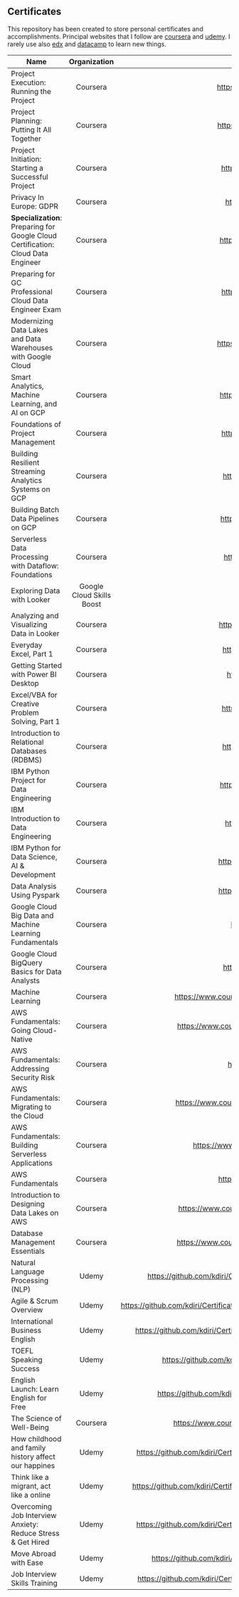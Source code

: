 ## Certificates

This repository has been created to store personal certificates and accomplishments. 
Principal websites that I follow are [coursera](https://www.coursera.org/) and [udemy](https://www.udemy.com/). 
I rarely use also [edx](https://www.edx.org/) and [datacamp](https://www.datacamp.com/) to learn new things.  

| Name                                                                              |       Organization        |                                                                                                                   URL |
|-----------------------------------------------------------------------------------|:-------------------------:|----------------------------------------------------------------------------------------------------------------------:|
| Project Execution: Running the Project                                            |         Coursera          |                                                           https://coursera.org/share/7e699b541931e489d711fe45671357c7 |
| Project Planning: Putting It All Together                                         |         Coursera          |                                                           https://coursera.org/share/8c8d5a7b386139abcc9e037894d9d4bd |
| Project Initiation: Starting a Successful Project                                 |         Coursera          |                                                           https://coursera.org/share/36cd56dedfa7399034605f0ce327ab4c |
| Privacy In Europe: GDPR                                                           |         Coursera          |                                                           https://coursera.org/share/229053fb80df8fc539a84fc2074d5d3f |
| **Specialization**: Preparing for Google Cloud Certification: Cloud Data Engineer |         Coursera          |                                                           https://coursera.org/share/4c961b04b126b95080f91b16f4a604ac |
| Preparing for GC Professional Cloud Data Engineer Exam                            |         Coursera          |                                                           https://coursera.org/share/64c622f3eb7e7562e6e5f86f98c69230 |
| Modernizing Data Lakes and Data Warehouses with Google Cloud                      |         Coursera          |                                                           https://coursera.org/share/c321e2b8a5236541269bf5300822a850 |
| Smart Analytics, Machine Learning, and AI on GCP                                  |         Coursera          |                                                           https://coursera.org/share/7aed71770c29629f7142f8d56b79d2ba |
| Foundations of Project Management                                                 |         Coursera          |                                                           https://coursera.org/share/c336f887e0b07f974f52cc667b24a140 |
| Building Resilient Streaming Analytics Systems on GCP                             |         Coursera          |                                                           https://coursera.org/share/be3c3f98dc8fa6332956dbc3ae5c2a2e |
| Building Batch Data Pipelines on GCP                                              |         Coursera          |                                                           https://coursera.org/share/e6d746cbdeccc4e89a34f165a14c5858 |
| Serverless Data Processing with Dataflow: Foundations                             |         Coursera          |                                                           https://coursera.org/share/f12c872910f421ca1d0f6c16fd73999a |
| Exploring Data with Looker                                                        | Google Cloud Skills Boost | [Badge link](https://www.cloudskillsboost.google/public_profiles/82ce8c5a-0be0-4a9e-8bf2-e871a144fed4/badges/1747606) |
| Analyzing and Visualizing Data in Looker                                          |         Coursera          |                                                           https://coursera.org/share/d422399b9b122c169f64f1cd975524e9 |
| Everyday Excel, Part 1                                                            |         Coursera          |                                                           https://coursera.org/share/ad8f5dea08a6295601b26fc94781cf49 |
| Getting Started with Power BI Desktop                                             |         Coursera          |                                                           https://coursera.org/share/0f8c8fd85e4fe8fc49ec2660bedca8c0 |
| Excel/VBA for Creative Problem Solving, Part 1                                    |         Coursera          |                                                           https://coursera.org/share/0f95f761acc56d90dedf86536197941a |
| Introduction to Relational Databases (RDBMS)                                      |         Coursera          |                                                           https://coursera.org/share/aff54823a54a207c6e8b40ba42d67ace |
| IBM Python Project for Data Engineering                                           |         Coursera          |                                                           https://coursera.org/share/bd0eda9fa48384b919b9346f17e11441 |
| IBM Introduction to Data Engineering                                              |         Coursera          |                                                           https://coursera.org/share/d8097df715f01bd060fff339de36e156 |
| IBM Python for Data Science, AI & Development                                     |         Coursera          |                                                           https://coursera.org/share/07adfab507ca2354965c104235c05076 |
| Data Analysis Using Pyspark                                                       |         Coursera          |                                                           https://coursera.org/share/0975d52e6387f6daeea09dc5059b9217 |
| Google Cloud Big Data and Machine Learning Fundamentals                           |         Coursera          |                                                           https://coursera.org/share/9242857af53ab77e35bfcf1ff5caff74 |
| Google Cloud BigQuery Basics for Data Analysts                                    |         Coursera          |                                                           https://coursera.org/share/eef4e78ee520dae9970e96f6f18eb983 |
| Machine Learning                                                                  |         Coursera          |                                             https://www.coursera.org/account/accomplishments/certificate/YZ8T73J3DMPW |
| AWS Fundamentals: Going Cloud-Native                                              |         Coursera          |                                             https://www.coursera.org/account/accomplishments/certificate/8UTEYVQV4XCL |
| AWS Fundamentals: Addressing Security Risk                                        |         Coursera          |                                                           https://coursera.org/share/dc186dd8f0bd04a5c84ff5c5a7afd53f |
| AWS Fundamentals: Migrating to the Cloud                                          |         Coursera          |                                             https://www.coursera.org/account/accomplishments/certificate/KK5MAPAFYGPQ |
| AWS Fundamentals: Building Serverless Applications                                |         Coursera          |                                                  https://www.coursera.org/account/accomplishments/verify/36U7HJH5BLB3 |
| AWS Fundamentals                                                                  |         Coursera          |                                                           https://coursera.org/share/b703e3d915e6fc5559c6d33a228e2018 |
| Introduction to Designing Data Lakes on AWS                                       |         Coursera          |                                             https://www.coursera.org/account/accomplishments/certificate/9EBGT62HJX4Z |
| Database Management Essentials                                                    |         Coursera          |                                             https://www.coursera.org/account/accomplishments/certificate/L78Y2AQH7T3N |
| Natural Language Processing (NLP)                                                 |           Udemy           |                                  https://github.com/kdiri/Certificates/blob/master/Udemy/MachineLearning/UdemyNLP.pdf |
| Agile & Scrum Overview                                                            |           Udemy           |                          https://github.com/kdiri/Certificates/blob/master/Udemy/AgileMethodology/UdemyAgileScrum.pdf |
| International Business English                                                    |           Udemy           |                              https://github.com/kdiri/Certificates/blob/master/Udemy/Language/UdemyBusineeEnglish.pdf |
| TOEFL Speaking Success                                                            |           Udemy           |                                     https://github.com/kdiri/Certificates/blob/master/Udemy/Language/UdemyEnglish.pdf |
| English Launch: Learn English for Free                                            |           Udemy           |                                    https://github.com/kdiri/Certificates/blob/master/Udemy/Language/UdemyEnglish2.pdf |
| The Science of Well-Being                                                         |         Coursera          |                                             https://www.coursera.org/account/accomplishments/certificate/EFWVEAHVBW68 |
| How childhood and family history affect our happines                              |           Udemy           |                              https://github.com/kdiri/Certificates/blob/master/Udemy/DiverseThings/UdemyChildHood.pdf |
| Think like a migrant, act like a online                                           |           Udemy           |                            https://github.com/kdiri/Certificates/blob/master/Udemy/DiverseThings/UdemyImmigration.pdf |
| Overcoming Job Interview Anxiety: Reduce Stress & Get Hired                       |           Udemy           |                             https://github.com/kdiri/Certificates/blob/master/Udemy/DiverseThings/UdemyInterview1.pdf |
| Move Abroad with Ease                                                             |           Udemy           |                                 https://github.com/kdiri/Certificates/blob/master/Udemy/DiverseThings/UdemyTravel.pdf |
| Job Interview Skills Training                                                     |           Udemy           |                             https://github.com/kdiri/Certificates/blob/master/Udemy/DiverseThings/udemyInterview2.pdf |





